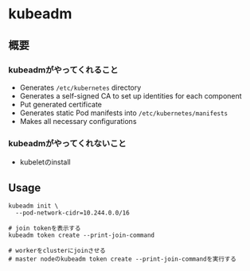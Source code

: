 # kubeadm

## 概要

### kubeadmがやってくれること

* Generates `/etc/kubernetes` directory
* Generates a self-signed CA to set up identities for each component
* Put generated certificate 
* Generates static Pod manifests into `/etc/kubernetes/manifests`
* Makes all necessary configurations


### kubeadmがやってくれないこと

* kubeletのinstall

## Usage

```shell
kubeadm init \
  --pod-network-cidr=10.244.0.0/16
  
# join tokenを表示する
kubeadm token create --print-join-command

# workerをclusterにjoinさせる
# master nodeのkubeadm token create --print-join-commandを実行する
```
